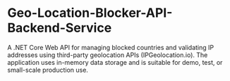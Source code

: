 # Geo-Location-Blocker-API-Backend-Service
A .NET Core Web API for managing blocked countries and validating IP addresses using third-party geolocation APIs (IPGeolocation.io). The application uses in-memory data storage and is suitable for demo, test, or small-scale production use.
